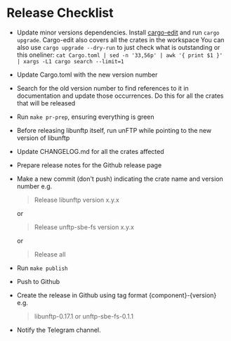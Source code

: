 # Release Checklist

* Update minor versions dependencies. Install [cargo-edit](https://crates.io/crates/cargo-edit) and run `cargo upgrade`.
  Cargo-edit also covers all the crates in the workspace
  You can also use `cargo upgrade --dry-run` to just check what is outstanding or this oneliner:
  `cat Cargo.toml | sed -n '33,56p' | awk '{ print $1 }' | xargs -L1 cargo search --limit=1`
* Update Cargo.toml with the new version number
* Search for the old version number to find references to it in documentation and update those occurrences.
  Do this for all the crates that will be released
* Run `make pr-prep`, ensuring everything is green
* Before releasing libunftp itself, run unFTP while pointing to the new version of libunftp
* Update CHANGELOG.md for all the crates affected
* Prepare release notes for the Github release page
* Make a new commit (don't push) indicating the crate name and version number e.g.    
    > Release libunftp version x.y.x

    or

    > Release unftp-sbe-fs version x.y.x

    or

    > Release all
* Run `make publish`
* Push to Github
* Create the release in Github using tag format {component}-{version} e.g.
  > libunftp-0.17.1
  or
  > unftp-sbe-fs-0.1.1    
* Notify the Telegram channel.
